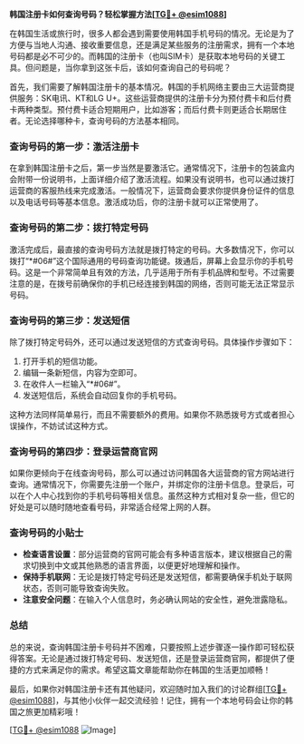 **韩国注册卡如何查询号码？轻松掌握方法[[TG💪+ @esim1088](https://t.me/s/esim1088)]**

在韩国生活或旅行时，很多人都会遇到需要使用韩国手机号码的情况。无论是为了方便与当地人沟通、接收重要信息，还是满足某些服务的注册需求，拥有一个本地号码都是必不可少的。而韩国的注册卡（也叫SIM卡）是获取本地号码的关键工具。但问题是，当你拿到这张卡后，该如何查询自己的号码呢？

首先，我们需要了解韩国注册卡的基本情况。韩国的手机网络主要由三大运营商提供服务：SK电讯、KT和LG U+。这些运营商提供的注册卡分为预付费卡和后付费卡两种类型。预付费卡适合短期用户，比如游客；而后付费卡则更适合长期居住者。无论选择哪种卡，查询号码的方法基本相同。

### 查询号码的第一步：激活注册卡

在拿到韩国注册卡之后，第一步当然是要激活它。通常情况下，注册卡的包装盒内会附带一份说明书，上面详细介绍了激活流程。如果没有说明书，也可以通过拨打运营商的客服热线来完成激活。一般情况下，运营商会要求你提供身份证件的信息以及电话号码等基本信息。激活成功后，你的注册卡就可以正常使用了。

### 查询号码的第二步：拨打特定号码

激活完成后，最直接的查询号码方法就是拨打特定的号码。大多数情况下，你可以拨打“*#06#”这个国际通用的号码查询功能键。拨通后，屏幕上会显示你的手机号码。这是一个非常简单且有效的方法，几乎适用于所有手机品牌和型号。不过需要注意的是，在拨号前确保你的手机已经连接到韩国的网络，否则可能无法正常显示号码。

### 查询号码的第三步：发送短信

除了拨打特定号码外，还可以通过发送短信的方式查询号码。具体操作步骤如下：

1. 打开手机的短信功能。
2. 编辑一条新短信，内容为空即可。
3. 在收件人一栏输入“*#06#”。
4. 发送短信后，系统会自动回复你的手机号码。

这种方法同样简单易行，而且不需要额外的费用。如果你不熟悉拨号方式或者担心误操作，不妨试试这种方式。

### 查询号码的第四步：登录运营商官网

如果你更倾向于在线查询号码，那么可以通过访问韩国各大运营商的官方网站进行查询。通常情况下，你需要先注册一个账户，并绑定你的注册卡信息。登录后，可以在个人中心找到你的手机号码等相关信息。虽然这种方式相对复杂一些，但它的好处是可以随时随地查看号码，非常适合经常上网的人群。

### 查询号码的小贴士

- **检查语言设置**：部分运营商的官网可能会有多种语言版本，建议根据自己的需求切换到中文或其他熟悉的语言界面，以便更好地理解和操作。
- **保持手机联网**：无论是拨打特定号码还是发送短信，都需要确保手机处于联网状态，否则可能导致查询失败。
- **注意安全问题**：在输入个人信息时，务必确认网站的安全性，避免泄露隐私。

### 总结

总的来说，查询韩国注册卡号码并不困难，只要按照上述步骤逐一操作即可轻松获得答案。无论是通过拨打特定号码、发送短信，还是登录运营商官网，都提供了便捷的方式来满足你的需求。希望这篇文章能帮助你在韩国的生活更加顺畅！

最后，如果你对韩国注册卡还有其他疑问，欢迎随时加入我们的讨论群组[[TG💪+ @esim1088](https://t.me/s/esim1088)]，与其他小伙伴一起交流经验！记住，拥有一个本地号码会让你的韩国之旅更加精彩哦！

[[TG💪+ @esim1088](https://t.me/s/esim1088) ![Image](https://i.postimg.cc/4NQfJmqS/Snipaste-2025-05-13-00-14-12.png)]